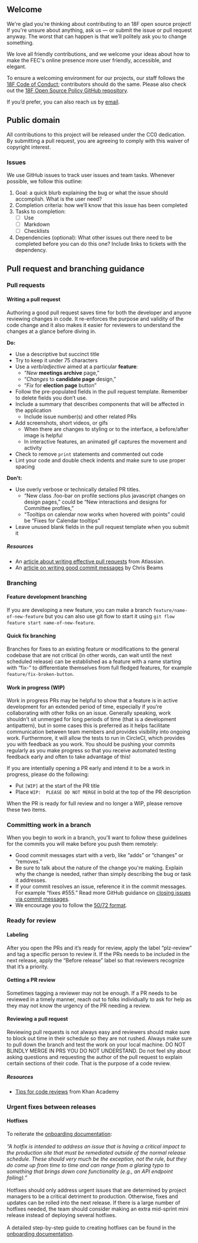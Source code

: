 ## Welcome
We're glad you're thinking about contributing to an 18F open source project! If you're unsure about anything, ask us — or submit the issue or pull request anyway. The worst that can happen is that we’ll politely ask you to change something.

We love all friendly contributions, and we welcome your ideas about how to make the FEC's online presence more user friendly, accessible, and elegant.

To ensure a welcoming environment for our projects, our staff follows the [18F Code of Conduct](https://github.com/18F/code-of-conduct/blob/master/code-of-conduct.md); contributors should do the same. Please also check out the [18F Open Source Policy GitHub repository]( https://github.com/18f/open-source-policy).

If you’d prefer, you can also reach us by [email](mailto:betafeedback@fec.gov).

## Public domain
All contributions to this project will be released under the CC0 dedication. By submitting a pull request, you are agreeing to comply with this waiver of copyright interest.

### Issues
We use GitHub issues to track user issues and team tasks. Whenever possible, we follow this outline:

1. Goal: a quick blurb explaining the bug or what the issue should accomplish. What is the user need?
2. Completion criteria: how we’ll know that this issue has been completed
3. Tasks to completion:
    - [ ] Use
    - [ ] Markdown
    - [ ] Checklists
4. Dependencies (optional): What other issues out there need to be completed before you can do this one? Include links to tickets with the dependency.

## Pull request and branching guidance

### Pull requests

#### Writing a pull request
Authoring a good pull request saves time for both the developer and anyone reviewing changes in code. It re-enforces the purpose and validity of the code change and it also makes it easier for reviewers to understand the changes at a glance before diving in.

**Do:**

  * Use a descriptive but succinct title
  * Try to keep it under 75 characters
  * Use a _verb/adjective_ aimed at a particular **feature**:
    * “_New_ **meetings archive** page,”
    * “_Changes_ to **candidate page** design,”
    * “_Fix_ for **election page** button”
  * Follow the pre-populated fields in the pull request template. Remember to delete fields you don’t use.
  * Include a summary that describes components that will be affected in the application
    * Include issue number(s) and other related PRs
  * Add screenshots, short videos, or gifs
    * When there are changes to styling or to the interface, a before/after image is helpful
    * In interactive features, an animated gif captures the movement and activity
  * Check to remove `print` statements and commented out code
  * Lint your code and double check indents and make sure to use proper spacing

**Don’t:**

  * Use overly verbose or technically detailed PR titles.
    * “New class .foo-bar on profile sections plus javascript changes on design pages,” could be “New interactions and designs for Committee profiles,”
    * “Tooltips on calendar now works when hovered with points” could be “Fixes for Calendar tooltips”
  * Leave unused blank fields in the pull request template when you submit it


##### Resources

* An [article about writing effective pull requests](https://www.atlassian.com/blog/git/written-unwritten-guide-pull-requests) from Atlassian.
* An [article on writing good commit messages](https://chris.beams.io/posts/git-commit/) by Chris Beams


### Branching

#### Feature development branching
If you are developing a new feature, you can make a branch `feature/name-of-new-feature` but you can also use git flow to start it using `git flow feature start name-of-new-feature`.

#### Quick fix branching
Branches for fixes to an existing feature or modifications to the general codebase that are not critical (in other words, can wait until the next scheduled release) can be established as a feature with a name starting with “fix-” to differentiate themselves from full fledged features, for example `feature/fix-broken-button`.

#### Work in progress (WIP)
Work in progress PRs may be helpful to show that a feature is in active development for an extended period of time, especially if you're collaborating with other folks on an issue. Generally speaking, work shouldn't sit unmerged for long periods of time (that is a development antipattern), but in some cases this is preferred as it helps facilitate communication between team members and provides visibility into ongoing work. Furthermore, it will allow the tests to run in CircleCI, which provides you with feedback as you work. You should be pushing your commits regularly as you make progress so that you receive automated testing feedback early and often to take advantage of this!

If you are intentially opening a PR early and intend it to be a work in progress, please do the following:

- Put `[WIP]` at the start of the PR title
- Place `WIP:  PLEASE DO NOT MERGE` in bold at the top of the PR description

When the PR is ready for full review and no longer a WIP, please remove these two items.

### Committing work in a branch
When you begin to work in a branch, you'll want to follow these guidelines for the commits you will make before you push them remotely:

- Good commit messages start with a verb, like “adds” or “changes” or “removes.”
- Be sure to talk about the nature of the change you're making. Explain why the change is needed, rather than simply describing the bug or task it addresses.
- If your commit resolves an issue, reference it in the commit messages. For example “fixes #555.” Read more GitHub guidance on [closing issues via commit messages](https://help.github.com/articles/closing-issues-via-commit-messages/).
- We encourage you to follow the [50/72 format](http://stackoverflow.com/questions/2290016/git-commit-messages-50-72-formatting).

### Ready for review

#### Labeling
After you open the PRs and it’s ready for review, apply the label “plz-review” and tag a specific person to review it. If the PRs needs to be included in the next release, apply the “Before release” label so that reviewers recognize that it’s a priority.

#### Getting a PR review
Sometimes tagging a reviewer may not be enough. If a PR needs to be reviewed in a timely manner, reach out to folks individually to ask for help as they may not know the urgency of the PR needing a review.

#### Reviewing a pull request
Reviewing pull requests is not always easy and reviewers should make sure to block out time in their schedule so they are not rushed. Always make sure to pull down the branch and test the work on your local machine. DO NOT BLINDLY MERGE IN PRS YOU DO NOT UNDERSTAND. Do not feel shy about asking questions and requesting the author of the pull request to explain certain sections of their code. That is the purpose of a code review.

##### Resources
* [Tips for code reviews](http://engineering.khanacademy.org/posts/tips-for-code-reviews.htm) from Khan Academy

### Urgent fixes between releases

#### Hotfixes
To reiterate the [onboarding documentation](https://docs.google.com/document/d/18ZjPvNrdW3wn9pUx7hSNbaMlaEaPPOGzOHh-WjLiVOg/edit#heading=h.8a6bhbb6fbdz):<br>
<br>
_“A hotfix is intended to address an issue that is having a critical impact to the production site that must be remediated outside of the normal release schedule. These should very much be the exception, not the rule, but they do come up from time to time and can range from a glaring typo to something that brings down core functionality (e.g., an API endpoint failing).”_<br>
<br>
Hotfixes should only address urgent issues that are determined by project managers to be a critical detriment to production. Otherwise, fixes and updates can be rolled into the next release. If there is a large number of hotfixes needed, the team should consider making an extra mid-sprint mini release instead of deploying several hotfixes.<br>
<br>
A detailed step-by-step guide to creating hotfixes can be found in the [onboarding documentation](https://docs.google.com/document/d/18ZjPvNrdW3wn9pUx7hSNbaMlaEaPPOGzOHh-WjLiVOg/edit#heading=h.8a6bhbb6fbdz).
